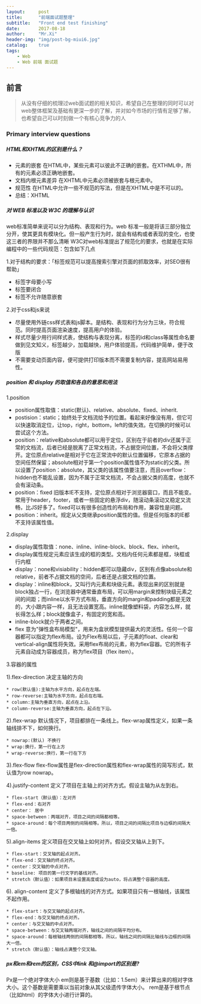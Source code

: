 ```yaml
---
layout:     post
title:      "前端面试题整理"
subtitle:   "Front end test finishing"
date:       2017-08-18
author:     "Mr.Xi"
header-img: "img/post-bg-miui6.jpg"
catalog:    true
tags:
    - Web
    - Web 前端 面试题
---
```


## 前言

>从没有仔细的梳理过web面试题的相关知识，希望自己在整理的同时可以对web整体框架及基础有更深一步的了解，并对如今市场的行情有足够了解，也希望自己可以时刻做一个有核心竞争力的人


### Primary interview questions

##### HTML和XHTML的区别是什么？
 * 元素的嵌套
 在HTML中，某些元素可以彼此不正确的嵌套。在XTHML中，所有的元素必须正确地嵌套。
 * 文档内根元素差异
 在XHTML中元素必须被嵌套与<html>根元素中。
 * 规范性
 在HTML中允许一些不规范的写法，但是在XHTML中是不可以的。
 * 总结：XHTML

##### 对 WEB 标准以及 W3C 的理解与认识
 web标准简单来说可以分为结构、表现和行为。web 标准一般是将该三部分独立分开，使其更具有模块化。但一般产生行为时，就会有结构或者表现的变化，也使这三者的界限并不那么清晰
 W3C对web标准提出了规范化的要求，也就是在实际编程中的一些代码规范：包含如下几点
 
 1.对于结构的要求：「标签规范可以提高搜索引擎对页面的抓取效率，对SEO很有帮助」
 
  * 标签字母要小写
  * 标签要闭合
  * 标签不允许随意嵌套
  
 2.对于css和js来说
 
  * 尽量使用外链css样式表和js脚本。是结构、表现和行为分为三块，符合规范。同时提高页面渲染速度，提高用户的体验。
  * 样式尽量少用行间样式表，使结构与表现分离，标签的id和class等属性命名要做到见文知义，标签越少，加载越快，用户体验提高，代码维护简单，便于改版
  * 不需要变动页面内容，便可提供打印版本而不需要复制内容，提高网站易用性。

 ##### position 和 display 的取值和各自的意思和用法
 
  1.position
   * position属性取值：static(默认)、relative、absolute、fixed、inherit.
   * postision：static；始终处于文档流给予的位置。看起来好像没有用，但它可以快速取消定位，让top，right，bottom，left的值失效。在切换的时候可以尝试这个方法。
   * position：relative和absolute都可以用于定位，区别在于前者的div还属于正常的文档流，后者已经是脱离了正常文档流，不占据空间位置，不会将父类撑开。定位原点relative是相对于它在正常流中的默认位置偏移，它原本占据的空间任然保留；absolute相对于第一个position属性值不为static的父类。所以设置了position：absolute，其父类的该属性值要注意，而且overflow：hidden也不能乱设置，因为不属于正常文档流，不会占据父类的高度，也就不会有滚动条。
   * position：fixed 旧版本IE不支持，定位原点相对于浏览器窗口，而且不能变。常用于header，footer，或者一些固定的悬浮div，随滚动条滚动又稳定又流畅，比JS好多了。fixed可以有很多创造性的布局和作用，兼容性是问题。
   * position：inherit。规定从父类继承position属性的值。但是任何版本的IE都不支持该属性值。
  
  2.display
   * display属性取值：none、inline、inline-block、block、flex、inherit。
   * display属性规定元素应该生成的框的类型。文档内任何元素都是框，块框或行内框
   * display：none和visiability：hidden都可以隐藏div，区别有点像absolute和relative，前者不占据文档的空间，后者还是占据文档的位置。
   * display：inline和block，又叫行内元素和块级元素。表现出来的区别就是block独占一行，在浏览器中通常垂直布局，可以用margin来控制块级元素之间的间距；而inline以水平方式布局，垂直方向的margin和padding都是无效的，大小跟内容一样，且无法设置宽高。inline就像塑料袋，内容怎么样，就长得怎么样；block就像盒子，有固定的宽和高。
   * inline-block就介于两者之间。
   * flex 意为"弹性盒布局模型"，用来为盒状模型提供最大的灵活性。任何一个容器都可以指定为flex布局。设为Flex布局以后，子元素的float、clear和vertical-align属性将失效。采用flex布局的元素，称为flex容器。它的所有子元素自动成为容器成员，称为flex项目（flex item）。
     
  3.容器的属性
  
   1).flex-direction 决定主轴的方向
   
    * row(默认值):主轴为水平方向，起点在左端。
    * row-reverse:主轴为水平方向，起点在右端。
    * column:主轴为垂直方向，起点在上沿。
    * column-reverse:主轴为垂直方向，起点在下沿。
   2).flex-wrap 默认情况下，项目都排在一条线上。flex-wrap属性定义，如果一条轴线排不下，如何换行。
   
    * nowrap:(默认) 不换行
    * wrap:换行，第一行在上方
    * wrap-reverse:换行，第一行在下方
    
   3).flex-flow flex-flow属性是flex-direction属性和flex-wrap属性的简写形式，默认值为row nowrap。
   
   4).justify-content 定义了项目在主轴上的对齐方式。假设主轴为从左到右。
   
    * flex-start（默认值）：左对齐
    * flex-end：右对齐
    * center： 居中
    * space-between：两端对齐，项目之间的间隔都相等。
    * space-around：每个项目两侧的间隔相等。所以，项目之间的间隔比项目与边框的间隔大一倍。
    
   5).align-items 定义项目在交叉轴上如何对齐。假设交叉轴从上到下。
    
    * flex-start：交叉轴的起点对齐。
    * flex-end：交叉轴的终点对齐。
    * center：交叉轴的中点对齐。
    * baseline: 项目的第一行文字的基线对齐。
    * stretch（默认值）：如果项目未设置高度或设为auto，将占满整个容器的高度。
    
   6). align-content   定义了多根轴线的对齐方式。如果项目只有一根轴线，该属性不起作用。
    
    * flex-start：与交叉轴的起点对齐。
    * flex-end：与交叉轴的终点对齐。
    * center：与交叉轴的中点对齐。
    * space-between：与交叉轴两端对齐，轴线之间的间隔平均分布。
    * space-around：每根轴线两侧的间隔都相等。所以，轴线之间的间隔比轴线与边框的间隔大一倍。
    * stretch（默认值）：轴线占满整个交叉轴。

 ##### px和em和rem的区别，CSS中link 和@import的区别是?
 Px是一个绝对字体大小 
 em则是基于基数（比如：1.5em）来计算出来的相对字体大小。这个基数是需要乘以当前对象从其父级遗传字体大小。 
 rem是基于根节点（比如html）的字体大小进行计算的。
 
 
 
 

 

    
